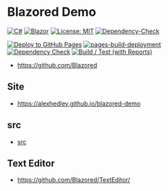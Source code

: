 # Blazored Demo

[![C#](https://img.shields.io/badge/c%23-%23239120.svg?style=for-the-badge&logo=c-sharp&logoColor=white)](https://learn.microsoft.com/en-us/dotnet/csharp/)
[![Blazor](https://img.shields.io/badge/blazor-%235C2D91.svg?style=for-the-badge&logo=blazor&logoColor=white)](https://dotnet.microsoft.com/en-us/apps/aspnet/web-apps/blazor)
[![License: MIT](https://img.shields.io/badge/License-MIT-lightgrey.svg?style=for-the-badge)](LICENSE) <!-- https://opensource.org/licenses/MIT -->
[![Dependency-Check](https://img.shields.io/badge/DependencyCheck-f78d0a.svg?style=for-the-badge&logo=dependencycheck&logoColor=white)](https://alexhedley.github.io/blazored-demo/reports/dependency-check-report.html)

[![Deploy to GitHub Pages](https://github.com/AlexHedley/blazored-demo/actions/workflows/deploy-site.yml/badge.svg)](https://github.com/AlexHedley/blazored-demo/actions/workflows/deploy-site.yml)
[![pages-build-deployment](https://github.com/AlexHedley/blazored-demo/actions/workflows/pages/pages-build-deployment/badge.svg)](https://github.com/AlexHedley/blazored-demo/actions/workflows/pages/pages-build-deployment)
[![Dependency Check](https://github.com/AlexHedley/blazored-demo/actions/workflows/depcheck.yml/badge.svg)](https://github.com/AlexHedley/blazored-demo/actions/workflows/depcheck.yml)
[![Build / Test (with Reports)](https://github.com/AlexHedley/blazored-demo/actions/workflows/build-test.yml/badge.svg)](https://github.com/AlexHedley/blazored-demo/actions/workflows/build-test.yml)

- https://github.com/Blazored

## Site

- https://alexhedley.github.io/blazored-demo

## src

- [src](src/)

## Text Editor

- https://github.com/Blazored/TextEditor/
